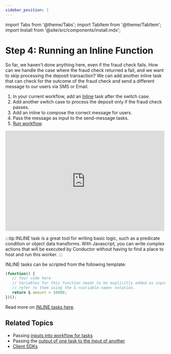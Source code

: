 ```yaml
---
sidebar_position: 1
---
```

import Tabs from '@theme/Tabs';
import TabItem from '@theme/TabItem';
import Install from '@site/src/components/install.mdx';


# Step 4: Running an Inline Function

So far, we haven't done anything here, even if the fraud check fails. How can we handle the case where the fraud check returned a fail, and we want to skip processing the deposit transaction? We can add another inline task that can check for the outcome of the fraud check and send a different message to our users via SMS or Email.

<Tabs>
<TabItem value="UI" label="UI">

<div className="row">
<div className="col col--4">

1. In your current workflow, add an [Inline](/content/reference-docs/system-tasks/inline) task after the switch case.
2. Add another switch case to process the deposit only if the fraud check passes.
3. Add an inline to compose the correct message for users.
4. Pass the message as input to the send-message tasks.
5. [Run workflow](/content/how-to-videos/run-workflow).

</div>
<div className="col">
<div className="embed-loom-video">
<iframe width="500" height="315" src="https://www.youtube.com/embed/y66AKuKLf2s?si=yaYNEazXWoh1tExU" title="YouTube video player" frameborder="0" allow="accelerometer; autoplay; clipboard-write; encrypted-media; gyroscope; picture-in-picture; web-share" allowfullscreen></iframe></div>
</div>
</div>
</TabItem>
</Tabs>

:::tip
INLINE task is a great tool for writing basic logic, such as a predicate condition or object data transforms. With Javascript, you can
write complex actions that will be executed by Conductor without having to find a place to host and run this worker.
:::

INLINE tasks can be scripted from the following template:
```javascript
(function() { 
   // Your code here
   // Variables for this function needs to be explicitly added as inputs and once added you can 
   // refer to them using the $.<variable-name> notation.
   return $.amount > 10000; 
})();
```

Read more on [INLINE tasks here](/content/reference-docs/system-tasks/inline).

## Related Topics

- Passing [inputs into workflow for tasks](/content/developer-guides/passing-inputs-to-task-in-conductor)
- Passing the [output of one task to the input of another](/content/developer-guides/passing-inputs-to-task-in-conductor)
- [Client SDKs](/content/category/sdks)